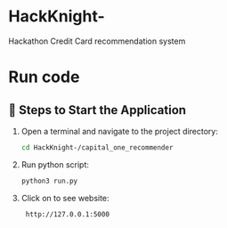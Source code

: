 # HackKnight-
Hackathon Credit Card recommendation system

# Run code 

## 🚀 Steps to Start the Application

1. Open a terminal and navigate to the project directory:
   ```bash
   cd HackKnight-/capital_one_recommender

2. Run python script:
   ```bash
   python3 run.py
3. Click on to see website: 
    ```bash
     http://127.0.0.1:5000